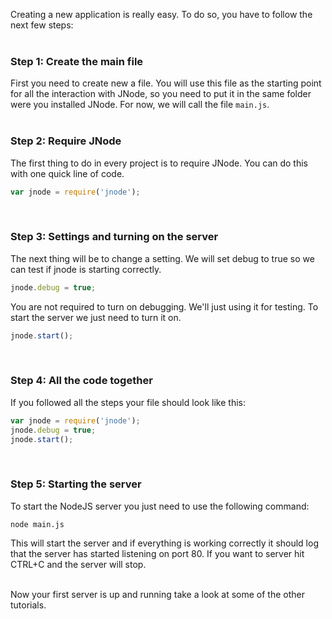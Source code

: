 Creating a new application is really easy. To do so, you have to follow the next few steps:
<br><br>

### Step 1: Create the main file
First you need to create new a file. You will use this file as the starting point for all the interaction with JNode, so you need to put it in the same folder were you installed JNode. For now, we will call the file ```main.js```.
<br><br>

### Step 2: Require JNode
The first thing to do in every project is to require JNode. You can do this with one quick line of code.
```javascript
var jnode = require('jnode');
```
<br>

### Step 3: Settings and turning on the server
The next thing will be to change a setting. We will set debug to true so we can test if jnode is starting correctly.
```javascript
jnode.debug = true;
```
You are not required to turn on debugging. We'll just using it for testing. To start the server we just need to turn it on.
```javascript
jnode.start();
```
<br>

### Step 4: All the code together
If you followed all the steps your file should look like this:
```javascript
var jnode = require('jnode');
jnode.debug = true;
jnode.start();
```
<br>

### Step 5: Starting the server
To start the NodeJS server you just need to use the following command:
```
node main.js
```
This will start the server and if everything is working correctly it should log that the server has started listening on port 80. If you want to server hit CTRL+C and the server will stop.
<br><br>

Now your first server is up and running take a look at some of the other tutorials.
